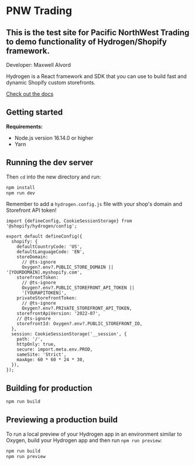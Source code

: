 # PNW Trading

## This is the test site for Pacific NorthWest Trading to demo functionality of Hydrogen/Shopify framework.

Developer: Maxwell Alvord

Hydrogen is a React framework and SDK that you can use to build fast and dynamic Shopify custom storefronts.

[Check out the docs](https://shopify.dev/custom-storefronts/hydrogen)

## Getting started

**Requirements:**

- Node.js version 16.14.0 or higher
- Yarn


## Running the dev server

Then `cd` into the new directory and run:

```bash
npm install
npm run dev
```

Remember to add a `hydrogen.config.js` file with your shop's domain and Storefront API token!

```
import {defineConfig, CookieSessionStorage} from '@shopify/hydrogen/config';

export default defineConfig({
  shopify: {
    defaultCountryCode: 'US',
    defaultLanguageCode: 'EN',
    storeDomain:
      // @ts-ignore
      Oxygen?.env?.PUBLIC_STORE_DOMAIN || '[YOURDOMAIN].myshopify.com',
    storefrontToken:
      // @ts-ignore
      Oxygen?.env?.PUBLIC_STOREFRONT_API_TOKEN ||
      '[YOURAPITOKEN]',
    privateStorefrontToken:
      // @ts-ignore
      Oxygen?.env?.PRIVATE_STOREFRONT_API_TOKEN,
    storefrontApiVersion: '2022-07',
    // @ts-ignore
    storefrontId: Oxygen?.env?.PUBLIC_STOREFRONT_ID,
  },
  session: CookieSessionStorage('__session', {
    path: '/',
    httpOnly: true,
    secure: import.meta.env.PROD,
    sameSite: 'Strict',
    maxAge: 60 * 60 * 24 * 30,
  }),
});
```

## Building for production

```bash
npm run build
```

## Previewing a production build

To run a local preview of your Hydrogen app in an environment similar to Oxygen, build your Hydrogen app and then run `npm run preview`:

```bash
npm run build
npm run preview
```
